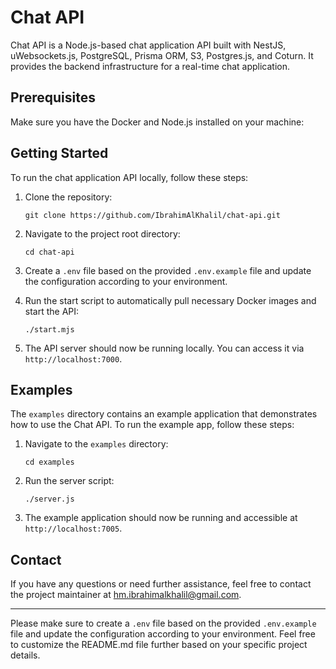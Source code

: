 # Chat API

Chat API is a Node.js-based chat application API built with NestJS, uWebsockets.js, PostgreSQL, Prisma ORM, S3, Postgres.js, and Coturn. It provides the backend infrastructure for a real-time chat application.

## Prerequisites

Make sure you have the Docker and Node.js installed on your machine:

## Getting Started

To run the chat application API locally, follow these steps:

1. Clone the repository:

   ```
   git clone https://github.com/IbrahimAlKhalil/chat-api.git
   ```

2. Navigate to the project root directory:

   ```
   cd chat-api
   ```

3. Create a `.env` file based on the provided `.env.example` file and update the configuration according to your environment.

4. Run the start script to automatically pull necessary Docker images and start the API:

   ```
   ./start.mjs
   ```

5. The API server should now be running locally. You can access it via `http://localhost:7000`.

## Examples

The `examples` directory contains an example application that demonstrates how to use the Chat API. To run the example app, follow these steps:

1. Navigate to the `examples` directory:

   ```
   cd examples
   ```

2. Run the server script:

   ```
   ./server.js
   ```

3. The example application should now be running and accessible at `http://localhost:7005`.

## Contact

If you have any questions or need further assistance, feel free to contact the project maintainer at hm.ibrahimalkhalil@gmail.com.

---

Please make sure to create a `.env` file based on the provided `.env.example` file and update the configuration according to your environment. Feel free to customize the README.md file further based on your specific project details.